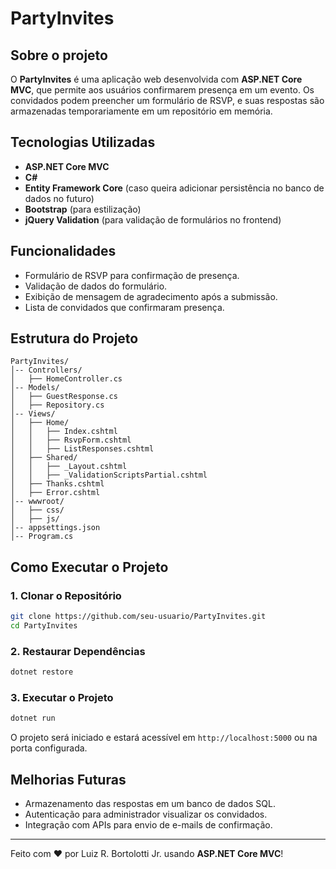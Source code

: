 # PartyInvites

## Sobre o projeto
O **PartyInvites** é uma aplicação web desenvolvida com **ASP.NET Core MVC**, que permite aos usuários confirmarem presença em um evento. Os convidados podem preencher um formulário de RSVP, e suas respostas são armazenadas temporariamente em um repositório em memória.

## Tecnologias Utilizadas
- **ASP.NET Core MVC**
- **C#**
- **Entity Framework Core** (caso queira adicionar persistência no banco de dados no futuro)
- **Bootstrap** (para estilização)
- **jQuery Validation** (para validação de formulários no frontend)

## Funcionalidades
- Formulário de RSVP para confirmação de presença.
- Validação de dados do formulário.
- Exibição de mensagem de agradecimento após a submissão.
- Lista de convidados que confirmaram presença.

## Estrutura do Projeto
```
PartyInvites/
│-- Controllers/
│   ├── HomeController.cs
│-- Models/
│   ├── GuestResponse.cs
│   ├── Repository.cs
│-- Views/
│   ├── Home/
│   │   ├── Index.cshtml
│   │   ├── RsvpForm.cshtml
│   │   ├── ListResponses.cshtml
│   ├── Shared/
│   │   ├── _Layout.cshtml
│   │   ├── _ValidationScriptsPartial.cshtml
│   ├── Thanks.cshtml
│   ├── Error.cshtml
│-- wwwroot/
│   ├── css/
│   ├── js/
│-- appsettings.json
│-- Program.cs
```

## Como Executar o Projeto
### 1. Clonar o Repositório
```sh
git clone https://github.com/seu-usuario/PartyInvites.git
cd PartyInvites
```

### 2. Restaurar Dependências
```sh
dotnet restore
```

### 3. Executar o Projeto
```sh
dotnet run
```
O projeto será iniciado e estará acessível em `http://localhost:5000` ou na porta configurada.

## Melhorias Futuras
- Armazenamento das respostas em um banco de dados SQL.
- Autenticação para administrador visualizar os convidados.
- Integração com APIs para envio de e-mails de confirmação.

---
Feito com ♥ por Luiz R. Bortolotti Jr. usando **ASP.NET Core MVC**!

